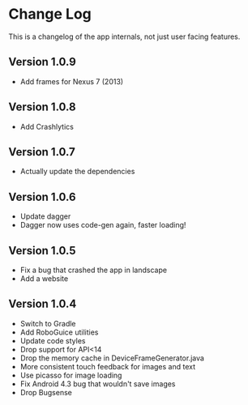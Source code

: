 Change Log
===============================================================================

This is a changelog of the app internals, not just user facing features.

Version 1.0.9
----------------------------
 * Add frames for Nexus 7 (2013)

Version 1.0.8
----------------------------
 * Add Crashlytics

Version 1.0.7
----------------------------
 * Actually update the dependencies

Version 1.0.6
----------------------------
 * Update dagger
 * Dagger now uses code-gen again, faster loading!

Version 1.0.5
----------------------------
 * Fix a bug that crashed the app in landscape
 * Add a website


Version 1.0.4
----------------------------

 * Switch to Gradle
 * Add RoboGuice utilities
 * Update code styles
 * Drop support for API<14
 * Drop the memory cache in DeviceFrameGenerator.java
 * More consistent touch feedback for images and text
 * Use picasso for image loading
 * Fix Android 4.3 bug that wouldn't save images
 * Drop Bugsense
